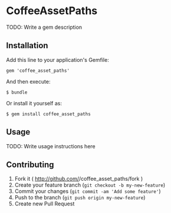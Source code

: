 # CoffeeAssetPaths

TODO: Write a gem description

## Installation

Add this line to your application's Gemfile:

    gem 'coffee_asset_paths'

And then execute:

    $ bundle

Or install it yourself as:

    $ gem install coffee_asset_paths

## Usage

TODO: Write usage instructions here

## Contributing

1. Fork it ( http://github.com/<my-github-username>/coffee_asset_paths/fork )
2. Create your feature branch (`git checkout -b my-new-feature`)
3. Commit your changes (`git commit -am 'Add some feature'`)
4. Push to the branch (`git push origin my-new-feature`)
5. Create new Pull Request
